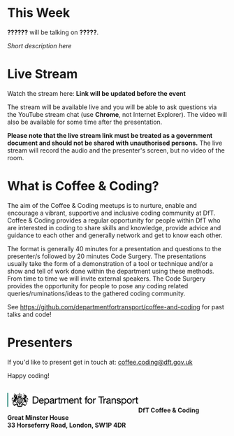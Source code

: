 # This Week

**??????** will be talking on **?????**. 

*Short description here*

# Live Stream

Watch the stream here: __Link will be updated before the event__

The stream will be available live and you will be able to ask questions via the YouTube stream chat (use __Chrome__, not Internet Explorer). The video will also be available for some time after the presentation.  

__Please note that the live stream link must be treated as a government document and should not be shared with unauthorised persons.__ The live stream will record the audio and the presenter's screen, but no video of the room.

# What is Coffee & Coding?

The aim of the Coffee & Coding meetups is to nurture, enable and encourage a vibrant, supportive and inclusive coding community at DfT. Coffee & Coding provides a regular opportunity for people within DfT who are interested in coding to share skills and knowledge, provide advice and guidance to each other and generally network and get to know each other. 

The format is generally 40 minutes for a presentation and questions to the presenter/s followed by 20 minutes Code Surgery. The presentations usually take the form of a demonstration of a tool or technique and/or a show and tell of work done within the department using these methods. From time to time we will invite external speakers. The Code Surgery provides the opportunity for people to pose any coding related queries/ruminations/ideas to the gathered coding community.

See <https://github.com/departmentfortransport/coffee-and-coding> for past talks and code!

# Presenters

If you'd like to present get in touch at: coffee.coding@dft.gov.uk 

Happy coding!

</br>
<img src="images/DfT.png" width="300" align="left">
</br>

__DfT Coffee & Coding </br>
Great Minster House </br>
33 Horseferry Road, London, SW1P 4DR__



